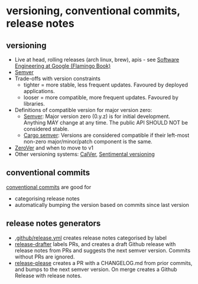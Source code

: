 # versioning, conventional commits, release notes

## versioning

- Live at head, rolling releases (arch linux, brew), apis - see [Software Engineering at Google (Flamingo Book)](https://abseil.io/resources/swe-book/html/ch21.html#live_at_head)
- [Semver](https://semver.org/)
- Trade-offs with version constraints
  - tighter = more stable, less frequent updates. Favoured by deployed applications.
  - looser = more compatible, more frequent updates. Favoured by libraries.
- Definitions of compatible version for major version zero:
  - [Semver](https://semver.org/#spec-item-4): Major version zero (0.y.z) is for initial development. Anything MAY change at any time. The public API SHOULD NOT be considered stable.
  - [Cargo semver](https://doc.rust-lang.org/cargo/reference/resolver.html#semver-compatibility): Versions are considered compatible if their left-most non-zero major/minor/patch component is the same.
- [ZeroVer](https://0ver.org/) and when to move to v1
- Other versioning systems: [CalVer](https://calver.org/), [Sentimental versioning](http://sentimentalversioning.org/)

## conventional commits

[conventional commits](https://www.conventionalcommits.org/en/v1.0.0/) are good for

- categorising release notes
- automatically bumping the version based on commits since last version

## release notes generators

- [.github/release.yml](https://docs.github.com/en/repositories/releasing-projects-on-github/automatically-generated-release-notes) creates release notes categorised by label
- [release-drafter](https://github.com/release-drafter/release-drafter) labels PRs, and creates a draft Github release with release notes from PRs and suggests the next semver version. Commits without PRs are ignored.
- [release-please](https://github.com/googleapis/release-please) creates a PR with a CHANGELOG.md from prior commits, and bumps to the next semver version. On merge creates a Github Release with release notes.
